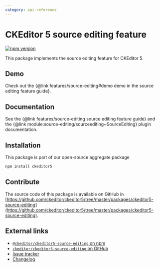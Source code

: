 ```yaml
---
category: api-reference
---
```


# CKEditor&nbsp;5 source editing feature

[![npm version](https://badge.fury.io/js/%40ckeditor%2Fckeditor5-source-editing.svg)](https://www.npmjs.com/package/@ckeditor/ckeditor5-source-editing)

This package implements the source editing feature for CKEditor&nbsp;5.

## Demo

Check out the {@link features/source-editing#demo demo in the source editing feature guide}.

## Documentation

See the {@link features/source-editing source editing feature guide} and the {@link module:source-editing/sourceediting~SourceEditing} plugin documentation.

## Installation

This package is part of our open-source aggregate package

```bash
npm install ckeditor5
```

## Contribute

The source code of this package is available on GitHub in [https://github.com/ckeditor/ckeditor5/tree/master/packages/ckeditor5-source-editing](https://github.com/ckeditor/ckeditor5/tree/master/packages/ckeditor5-source-editing).

## External links

* [`@ckeditor/ckeditor5-source-editing` on npm](https://www.npmjs.com/package/@ckeditor/ckeditor5-source-editing)
* [`ckeditor/ckeditor5-source-editing` on GitHub](https://github.com/ckeditor/ckeditor5/tree/master/packages/ckeditor5-source-editing)
* [Issue tracker](https://github.com/ckeditor/ckeditor5/issues)
* [Changelog](https://github.com/ckeditor/ckeditor5/blob/master/CHANGELOG.md)
